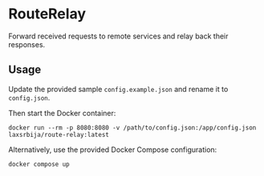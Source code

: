 # RouteRelay

Forward received requests to remote services and relay back their responses.

## Usage

Update the provided sample `config.example.json` and rename it to `config.json`.

Then start the Docker container:
```shell
docker run --rm -p 8080:8080 -v /path/to/config.json:/app/config.json laxsrbija/route-relay:latest
```

Alternatively, use the provided Docker Compose configuration:
```shell
docker compose up
```